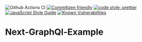 ![Github Actions CI](https://github.com/Loonz206/next-graphql-example/workflows/Github%20Actions%20CI/badge.svg)
[![Commitizen friendly](https://img.shields.io/badge/commitizen-friendly-brightgreen.svg)](http://commitizen.github.io/cz-cli/)
[![code style: prettier](https://img.shields.io/badge/code_style-prettier-ff69b4.svg?style=flat-square)](https://github.com/prettier/prettier)
[![JavaScript Style Guide](https://img.shields.io/badge/code_style-standard-brightgreen.svg)](https://standardjs.com)
[![Known Vulnerabilities](https://snyk.io/test/github/Loonz206/next-graphql-example/badge.svg)](https://snyk.io/test/github/Loonz206/next-graphql-example)

# Next-GraphQl-Example
